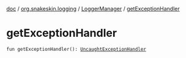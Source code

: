 [doc](../../index.md) / [org.snakeskin.logging](../index.md) / [LoggerManager](index.md) / [getExceptionHandler](./get-exception-handler.md)

# getExceptionHandler

`fun getExceptionHandler(): `[`UncaughtExceptionHandler`](http://docs.oracle.com/javase/6/docs/api/java/lang/Thread/UncaughtExceptionHandler.html)